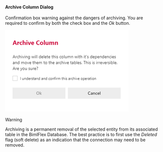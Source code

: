 #### Archive Column Dialog

Confirmation box warning against the dangers of archiving.  You are required to confirm by both the check box and the *Ok* button.

![Archive Column Dialog - mtb-20-image](../../static/img/bimlflex-dialog-archive-column.64566.png "Archive Column Dialog")

>[!WARNING]
> Archiving is a permanent removal of the selected entity from its associated table in the BimlFlex Database. The best practice is to first use the *Deleted* flag (soft delete) as an indication that the connection may need to be removed.